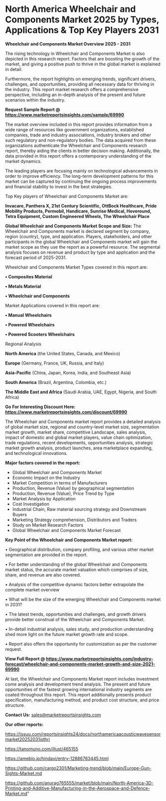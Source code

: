 # North America Wheelchair and Components Market 2025 by Types, Applications & Top Key Players 2031

<Strong> Wheelchair and Components Market Overview 2025 - 2031</strong>

The rising technology in Wheelchair and Components Market is also depicted in this research report. Factors that are boosting the growth of the market, and giving a positive push to thrive in the global market is explained in detail.

Furthermore, the report highlights on emerging trends, significant drivers, challenges, and opportunities, providing all necessary data for thriving in the industry. This report market research offers a comprehensive perspective, including an in-depth analysis of the present and future scenarios within the industry.

<strong>Request Sample Report @ <a href=https://www.marketreportsinsights.com/sample/69990>https://www.marketreportsinsights.com/sample/69990</a></strong>

The market overview included in this report provides information from a wide range of resources like government organizations, established companies, trade and industry associations, industry brokers and other such regulatory and non-regulatory bodies. The data acquired from these organizations authenticate the Wheelchair and Components research report, thereby aiding the clients in better decision making. Additionally, the data provided in this report offers a contemporary understanding of the market dynamics.

The leading players are focusing mainly on technological advancements in order to improve efficiency. The long-term development patterns for this market can be captured by continuing the ongoing process improvements and financial stability to invest in the best strategies.

Top Key players of Wheelchair and Components Market are:

<strong>Invacare, Panthera X, 21st Century Scientific, OttBock Healthcare, Pride Mobility Products, Permobil, Handicare, Sunrise Medical, Hoveround, Tetra Equipment, Custom Engineered Wheels, The Wheelchair Place</strong>

<strong><b>Global Wheelchair and Components Market Scope and Size:</b></strong>
The Wheelchair and Components market is declared segment by company, region (country), type, and application. Players, stakeholders, and other participants in the global Wheelchair and Components market will gain the market scope as they use the report as a powerful resource. The segmental analysis focuses on revenue and product by type and application and the forecast period of 2025-2031.

Wheelchair and Components Market Types covered in this report are:

<strong>• Composites Material

• Metals Material

• Wheelchair and Components</strong>

Market Applications covered in this report are:

<strong>• Manual Wheelchairs

• Powered Wheelchairs

• Powered Scooters Wheelchairs</strong> 

Regional Analysis

<strong>North America</strong> (the United States, Canada, and Mexico)

<strong>Europe</strong> (Germany, France, UK, Russia, and Italy)

<strong>Asia-Pacific</strong> (China, Japan, Korea, India, and Southeast Asia)

<strong>South America</strong> (Brazil, Argentina, Colombia, etc.)

<strong>The Middle East and Africa</strong> (Saudi Arabia, UAE, Egypt, Nigeria, and South Africa)

<strong>Go For Interesting Discount Here: <a href=https://www.marketreportsinsights.com/discount/69990>https://www.marketreportsinsights.com/discount/69990</a></strong>

The Wheelchair and Components market report provides a detailed analysis of global market size, regional and country-level market size, segmentation market growth, market share, competitive Landscape, sales analysis, impact of domestic and global market players, value chain optimization, trade regulations, recent developments, opportunities analysis, strategic market growth analysis, product launches, area marketplace expanding, and technological innovations.

<strong><b>Major factors covered in the report:</b></strong>
<ul>
  <li>Global Wheelchair and Components Market </li>
  <li>Economic Impact on the Industry</li>
  <li>Market Competition in terms of Manufacturers</li>
  <li>Production, Revenue (Value) by geographical segmentation</li>
  <li>Production, Revenue (Value), Price Trend by Type</li>
  <li>Market Analysis by Application</li>
  <li>Cost Investigation</li>
  <li>Industrial Chain, Raw material sourcing strategy and Downstream Buyers</li>
  <li>Marketing Strategy comprehension, Distributors and Traders</li>
  <li>Study on Market Research Factors</li>
  <li>Global Wheelchair and Components Market Forecast</li>
</ul>

<strong><b>Key Point of the Wheelchair and Components Market report:</b></strong>

• Geographical distribution, company profiling, and various other market segmentation are provided in the report.

• For better understanding of the global Wheelchair and Components market status, the accurate market valuation which comprises of size, share, and revenue are also covered.

• Analysis of the competitive dynamic factors better extrapolate the complete market overview

• What will be the size of the emerging Wheelchair and Components market in 2031?

• The latest trends, opportunities and challenges, and growth drivers provide better construal of the Wheelchair and Components Market.

• In-detail industrial analysis, sales study, and production understanding shed more light on the future market growth rate and scope.

• Report also offers the opportunity for customization as per the customer request.

<strong><b>View Full Report @ <a href=https://www.marketreportsinsights.com/industry-forecast/wheelchair-and-components-market-growth-and-size-2021-69990>https://www.marketreportsinsights.com/industry-forecast/wheelchair-and-components-market-growth-and-size-2021-69990</a></b></strong>


At last, the Wheelchair and Components Market report includes investment come analysis and development trend analysis. The present and future opportunities of the fastest growing international industry segments are coated throughout this report. This report additionally presents product specification, manufacturing method, and product cost structure, and price structure.

<strong>Contact Us:</strong>
sales@marketreportsinsights.com

<strong>Our other reports:</strong>

<a href=https://issuu.com/reportsinsights24/docs/northamericaacousticwavesensormarket20252031isthri>https://issuu.com/reportsinsights24/docs/northamericaacousticwavesensormarket20252031isthri</a>

<a href=https://tanomuno.com/illust/465155>https://tanomuno.com/illust/465155</a>

<a href=https://ameblo.jp/hindavi/entry-12886763445.html>https://ameblo.jp/hindavi/entry-12886763445.html</a>

<a href=https://github.com/cargo2301/Marketing-trend/blob/main/Europe-Gun-Sights-Market.md>https://github.com/cargo2301/Marketing-trend/blob/main/Europe-Gun-Sights-Market.md</a>

<a href=https://github.com/anurag765555/market/blob/main/North-America-3D-Printing-and-Additive-Manufacturing-in-the-Aerospace-and-Defence-Market.md>https://github.com/anurag765555/market/blob/main/North-America-3D-Printing-and-Additive-Manufacturing-in-the-Aerospace-and-Defence-Market.md</a>"
